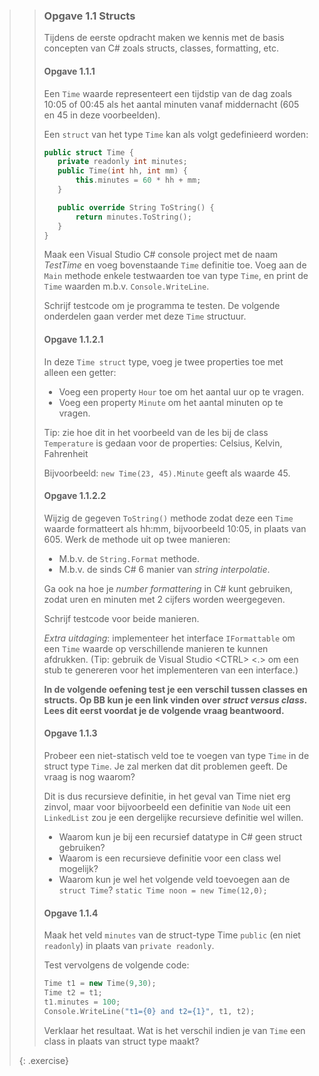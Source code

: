 >>### Opgave 1.1 Structs
>>
>> Tijdens de eerste opdracht maken we kennis met de basis concepten van C# zoals structs, classes, formatting, etc.
>>
>>#### Opgave 1.1.1
>>Een `Time` waarde representeert een tijdstip van de dag zoals 10:05 of 00:45 als het aantal minuten vanaf middernacht (605 en 45 in deze voorbeelden). 
>>
>>Een `struct` van het type `Time` kan als volgt gedefinieerd worden:
>>
>>```cpp
>>public struct Time {
>>    private readonly int minutes;
>>    public Time(int hh, int mm) {
>>        this.minutes = 60 * hh + mm;
>>    }
>>
>>    public override String ToString() {
>>        return minutes.ToString();
>>    }
>>}
>>```
>>
>>Maak een Visual Studio C# console project met de naam *TestTime* en voeg bovenstaande `Time` definitie toe.
>>Voeg aan de `Main` methode enkele testwaarden toe van type `Time`, en print de `Time` waarden m.b.v. `Console.WriteLine`.
>>
>>Schrijf testcode om je  programma te testen.
>>De volgende onderdelen gaan verder met deze `Time` structuur.
>>
>>#### Opgave 1.1.2.1
>>In deze `Time struct` type, voeg je twee properties toe met alleen een getter:
>>- Voeg een property `Hour` toe om het aantal uur op te vragen. 
>>- Voeg een property `Minute` om het aantal minuten op te vragen.
>>
>>Tip: zie hoe dit in het voorbeeld van de les bij de class `Temperature` is gedaan
>>voor de properties: Celsius, Kelvin, Fahrenheit
>>
>>Bijvoorbeeld: `new Time(23, 45).Minute` geeft als waarde 45.
>>
>>#### Opgave 1.1.2.2
>>Wijzig de gegeven `ToString()` methode zodat deze een `Time` waarde formatteert
>>als hh:mm, bijvoorbeeld 10:05, in plaats van 605. Werk de methode uit op twee manieren:
>>- M.b.v. de `String.Format` methode.
>>- M.b.v. de sinds C# 6 manier van *string interpolatie*. 
>>
>>Ga ook na hoe je *number formattering* in C# kunt gebruiken, zodat uren en minuten met 2 cijfers worden weergegeven.
>>
>>Schrijf testcode voor beide manieren.
>>
>>*Extra uitdaging*: implementeer het interface `IFormattable` om een `Time` waarde
>>op verschillende manieren te kunnen afdrukken.
>>(Tip: gebruik de Visual Studio \<CTRL\> \<.\> om een stub te genereren voor het
>>implementeren van een interface.)
>>
>>**In de volgende oefening test je een verschil tussen classes en structs.
>>Op BB kun je een link vinden over *struct versus class*.
>>Lees dit eerst voordat je de volgende vraag beantwoord.**
>>
>>#### Opgave 1.1.3
>>Probeer een niet-statisch veld toe te voegen van type `Time` in de struct type `Time`.
>>Je zal merken dat dit problemen geeft. De vraag is nog waarom?
>>
>>Dit is dus recursieve definitie, in het geval van Time niet erg zinvol,
>>maar voor bijvoorbeeld een definitie van `Node` uit een `LinkedList` zou je een
>>dergelijke recursieve definitie wel willen. 
>>- Waarom kun je bij een recursief datatype in C# geen struct gebruiken?
>>- Waarom is een recursieve definitie voor een class wel mogelijk?
>>- Waarom kun je wel het volgende veld toevoegen aan de `struct Time`? 
>>`static Time noon = new Time(12,0);`
>>
>>#### Opgave 1.1.4
>>Maak het veld `minutes` van de struct-type Time `public` (en niet `readonly`)
>>in plaats van `private readonly`. 
>>
>>Test vervolgens de volgende code:
>>
>>```cpp
>>Time t1 = new Time(9,30);
>>Time t2 = t1;
>>t1.minutes = 100;
>>Console.WriteLine("t1={0} and t2={1}", t1, t2);
>>```
>>
>>Verklaar het resultaat. Wat is het verschil indien je van `Time` een class
>>in plaats van struct type maakt?
>>
>{: .exercise}